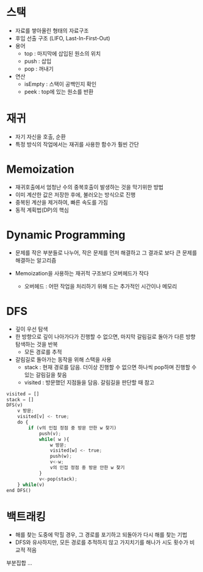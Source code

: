 # 스택

- 자료를 쌓아올린 형태의 자료구조
- 후입 선출 구조 (LIFO, Last-In-First-Out)
- 용어
  - top : 마지막에 삽입된 원소의 위치
  - push : 삽입
  - pop : 꺼내기
- 연산
  - isEmpty : 스택이 공백인지 확인
  - peek : top에 있는 원소를 반환



# 재귀

- 자기 자신을 호출, 순환
- 특정 방식의 작업에서는 재귀를 사용한 함수가 훨씬 간단



# Memoization

- 재귀호출에서 엄청난 수의 중복호출이 발생하는 것을 막기위한 방법
- 이미 계산한 값은 저장한 후에, 불러오는 방식으로 진행
- 중복된 계산을 제거하여, 빠른 속도를 가짐
- 동적 계획법(DP)의 핵심



# Dynamic Programming

-  문제를 작은 부분들로 나누어, 작은 문제를 먼저 해결하고 그 결과로 보다 큰 문제를 해결하는 알고리즘

- Memoization을 사용하는 재귀적 구조보다 오버헤드가 작다
  - 오버헤드 : 어떤 작업을 처리하기 위해 드는 추가적인 시간이나 메모리



# DFS

- 깊이 우선 탐색
- 한 방향으로 깊이 나아가다가 진행할 수 없으면, 마지막 갈림길로 돌아가 다른 방향 탐색하는 것을 반복
  - 모든 경로를 추적
- 갈림길로 돌아가는 동작을 위해 스택을 사용
  - stack : 현재 경로를 담음. 더이상 진행할 수 없으면 하나씩 pop하며 진행할 수 있는 갈림길을 찾음
  - visited : 방문했던 지점들을 담음. 갈림길을 판단할 때 참고

```python
visited = []
stack = []
DFS(v)
	v 방문;
    visited[v] <- true;
    do {
        if (v의 인접 정점 중 방문 안한 w 찾기)
        	push(v);
        	while( w ){
                w 방문;
                visited[w] <- true;
                push(w);
                v<-w;
                v의 인접 정점 중 방문 안한 w 찾기
            }
        	v<-pop(stack);
    } while(v)
end DFS()
```



# 백트래킹

- 해를 찾는 도중에 막힐 경우, 그 경로를 포기하고 되돌아가 다시 해를 찾는 기법
- DFS와 유사하지만, 모든 경로를 추적하지 않고 가지치기를 해나가 시도 횟수가 비교적 적음



부분집합 ...